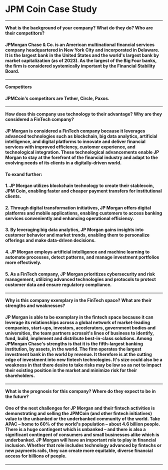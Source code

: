 # JPM Coin Case Study

---
**What is the background of your company? What do they do? Who are their competitors?**

#### JPMorgan Chase & Co. is an American multinational financial services company headquartered in New York City and incorporated in Delaware. It is the largest bank in the United States and the world's largest bank by market capitalization (as of 2023). As the largest of the Big Four banks, the firm is considered systemically important by the Financial Stability Board. 
---
**Competitors**
#### JPMCoin's competitors are Tether, Circle, Paxos.
---
**How does this company use technology to their advantage? Why are they considered a FinTech company?**

#### JP Morgan is considered a FinTech company because it leverages advanced technologies such as blockchain, big data analytics, artificial intelligence, and digital platforms to innovate and deliver financial services with improved efficiency, customer experience, and technological integration. These technological advancements enable JP Morgan to stay at the forefront of the financial industry and adapt to the evolving needs of its clients in a digitally-driven world.

#### To exand further: 

#### 1. JP Morgan utilizes blockchain technology to create their stablecoin, JPM Coin, enabling faster and cheaper payment transfers for institutional clients.
#### 2. Through digital transformation initiatives, JP Morgan offers digital platforms and mobile applications, enabling customers to access banking services conveniently and enhancing operational efficiency.
#### 3. By leveraging big data analytics, JP Morgan gains insights into customer behavior and market trends, enabling them to personalize offerings and make data-driven decisions.
#### 4. JP Morgan employs artificial intelligence and machine learning to automate processes, detect patterns, and manage investment portfolios more effectively.
#### 5. As a FinTech company, JP Morgan prioritizes cybersecurity and risk management, utilizing advanced technologies and protocols to protect customer data and ensure regulatory compliance.

---
**Why is this company exemplary in the FinTech space? What are their strengths and weaknesses?**

#### JP Morgan is able to be exemplary in the fintech space because it can leverage its relationships across a global network of market-leading companies, start-ups, investors, accelerators, government bodies and universities, the team partners acrossit's lines of business to identify, fund, build, implement and distribute best-in-class solutions. Among JPMorgan Chase's strengths is that it is the fifth-largest banking institution, by assets, in the world. The firm operates the largest investment bank in the world by revenue. It therefore is at the cutting edge of investment into new fintech technologies. It's size could also be a weakness in that there desire to take risks may be low so as not to impact their existing position in the market and minimize risk for their shareholders.
---
**What is the prognosis for this company? Where do they expect to be in the future?**

#### One of the next challenges for JP Morgan and their fintech activities is demonstrating and selling the JPMCoin (and other fintech initiatives) value to the unbanked or the underbanked community of the world. Take APAC – home to 60% of the world's population – about 4.6 billion people. There is a huge contingent which is unbanked – and there is also a significant contingent of consumers and small businesses alike which is underbanked. JP Morgan will have an important role to play in financial inclusion. Whether that role includes technology advanced by fintechs or new payments rails, they can create more equitable, diverse financial access for billions of people.
---
